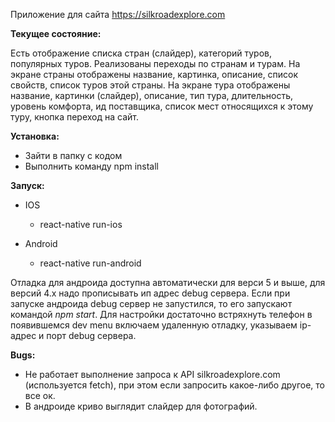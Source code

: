 Приложение для сайта https://silkroadexplore.com

**Текущее состояние:**

Есть отображение списка стран (слайдер), категорий туров, популярных туров. Реализованы переходы по странам и турам.
На экране страны отображены название, картинка, описание, список свойств, список туров этой страны. На экране тура
отображены название, картинки (слайдер), описание, тип тура, длительность, уровень комфорта, ид поставщика, список мест
относящихся к этому туру, кнопка переход на сайт.

**Установка:**

- Зайти в папку с кодом
- Выполнить команду npm install

**Запуск:**

- IOS
    - react-native run-ios
  
- Android
    - react-native run-android

Отладка для андроида доступна автоматически для верси 5 и выше, для версий 4.х надо прописывать ип адрес debug сервера.
Если при запуске андроида debug сервер не запустился, то его запускают командой *npm start*. Для настройки достаточно
встряхнуть телефон в появившемся dev menu включаем удаленную отладку, указываем ip-адрес и порт debug сервера.

**Bugs:**

- Не работает выполнение запроса к API silkroadexplore.com (используется fetch), при этом если запросить какое-либо
другое, то все ок.
- В андроиде криво выглядит слайдер для фотографий.